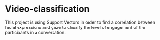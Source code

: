 # Video-classification
This project is using Support Vectors in order to find a correlation between facial expressions and gaze to classify the level of engagement of the participants in a conversation.
